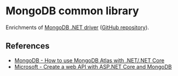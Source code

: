 # MongoDB common library

Enrichments of [MongoDB .NET driver](https://mongodb.github.io/mongo-csharp-driver/) ([GitHub repository](https://github.com/mongodb/mongo-csharp-driver)).

## References

* [MongoDB - How to use MongoDB Atlas with .NET/.NET Core](https://www.mongodb.com/languages/how-to-use-mongodb-with-dotnet)
* [Microsoft - Create a web API with ASP.NET Core and MongoDB](https://docs.microsoft.com/en-us/aspnet/core/tutorials/first-mongo-app)
